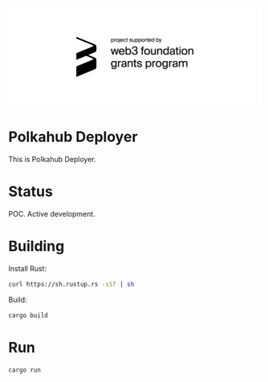 ![alt text](https://github.com/akropolisio/polkahub-deployer/blob/master/img/web3%20foundation_grants_badge_black.png "Project supported by web3 foundation grants program")

# Polkahub Deployer

This is Polkahub Deployer.

# Status

POC. Active development.

# Building

Install Rust:

```bash
curl https://sh.rustup.rs -sSf | sh
```

Build:

```bash
cargo build
```

# Run

```bash
cargo run
```
